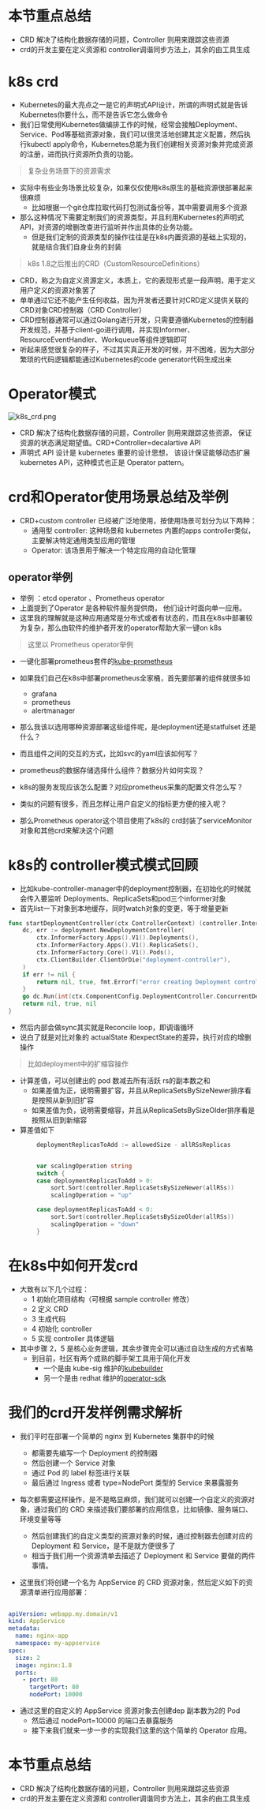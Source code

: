 # 本节重点总结

- CRD 解决了结构化数据存储的问题，Controller 则用来跟踪这些资源
- crd的开发主要在定义资源和 controller调谐同步方法上，其余的由工具生成

# k8s crd

- Kubernetes的最大亮点之一是它的声明式API设计，所谓的声明式就是告诉Kubernetes你要什么，而不是告诉它怎么做命令
- 我们日常使用Kubernetes做编排工作的时候，经常会接触Deployment、Service、Pod等基础资源对象，我们可以很灵活地创建其定义配置，然后执行kubectl apply命令，Kubernetes总能为我们创建相关资源对象并完成资源的注册，进而执行资源所负责的功能。

> 复杂业务场景下的资源需求

- 实际中有些业务场景比较复杂，如果仅仅使用k8s原生的基础资源很部署起来很麻烦
  - 比如根据一个git仓库拉取代码打包测试备份等，其中需要调用多个资源
- 那么这种情况下需要定制我们的资源类型，并且利用Kubernetes的声明式API，对资源的增删改查进行监听并作出具体的业务功能。
  - 但是我们定制的资源类型的操作往往是在k8s内置资源的基础上实现的，就是结合我们自身业务的封装

> k8s 1.8之后推出的CRD（CustomResourceDefinitions）

- CRD，称之为自定义资源定义，本质上，它的表现形式是一段声明，用于定义用户定义的资源对象罢了
- 单单通过它还不能产生任何收益，因为开发者还要针对CRD定义提供关联的CRD对象CRD控制器（CRD Controller）
- CRD控制器通常可以通过Golang进行开发，只需要遵循Kubernetes的控制器开发规范，并基于client-go进行调用，并实现Informer、ResourceEventHandler、Workqueue等组件逻辑即可
- 听起来感觉很复杂的样子，不过其实真正开发的时候，并不困难，因为大部分繁琐的代码逻辑都能通过Kubernetes的code generator代码生成出来

# Operator模式

![k8s_crd.png](https://fynotefile.oss-cn-zhangjiakou.aliyuncs.com/fynote/908/1636786410000/64977d7242c14541bdf2d952beacd230.png)

- CRD 解决了结构化数据存储的问题，Controller 则用来跟踪这些资源， 保证资源的状态满足期望值。CRD+Controller=decalartive API
- 声明式 API 设计是 kubernetes 重要的设计思想， 该设计保证能够动态扩展 kubernetes API，这种模式也正是 Operator pattern。

# crd和Operator使用场景总结及举例

- CRD+custom controller 已经被广泛地使用，按使用场景可划分为以下两种：
  - 通用型 controller: 这种场景和 kubernetes 内置的apps controller类似，主要解决特定通用类型应用的管理
  - Operator: 该场景用于解决一个特定应用的自动化管理

## operator举例

- 举例 ：etcd operator 、Prometheus operator
- 上面提到了Operator 是各种软件服务提供商， 他们设计时面向单一应用。
- 这里我的理解就是这种应用通常是分布式或者有状态的，而且在k8s中部署较为复杂，那么由软件的维护者开发的operator帮助大家一键on k8s

> 这里以 Prometheus operator举例

- 一键化部署prometheus套件的[kube-prometheus](https://github.com/prometheus-operator/kube-prometheus)
- 如果我们自己在k8s中部署prometheus全家桶，首先要部署的组件就很多如

  - grafana
  - prometheus
  - alertmanager
- 那么我该以选用哪种资源部署这些组件呢，是deployment还是statfulset 还是什么？
- 而且组件之间的交互的方式，比如svc的yaml应该如何写？
- prometheus的数据存储选择什么组件？数据分片如何实现？
- k8s的服务发现应该怎么配置？对应prometheus采集的配置文件怎么写？
- 类似的问题有很多，而且怎样让用户自定义的指标更方便的接入呢？
- 那么Prometheus operator这个项目使用了k8s的 crd封装了serviceMonitor对象和其他crd来解决这个问题

# k8s的 controller模式模式回顾

- 比如kube-controller-manager中的deployment控制器，在初始化的时候就会传入要监听 Deployments、ReplicaSets和pod三个informer对象
- 首先list一下对象到本地缓存，同时watch对象的变更，等于增量更新

```go
func startDeploymentController(ctx ControllerContext) (controller.Interface, bool, error) {
	dc, err := deployment.NewDeploymentController(
		ctx.InformerFactory.Apps().V1().Deployments(),
		ctx.InformerFactory.Apps().V1().ReplicaSets(),
		ctx.InformerFactory.Core().V1().Pods(),
		ctx.ClientBuilder.ClientOrDie("deployment-controller"),
	)
	if err != nil {
		return nil, true, fmt.Errorf("error creating Deployment controller: %v", err)
	}
	go dc.Run(int(ctx.ComponentConfig.DeploymentController.ConcurrentDeploymentSyncs), ctx.Stop)
	return nil, true, nil
}

```

- 然后内部会做sync其实就是Reconcile loop，即调谐循环
- 说白了就是对比对象的 actualState 和expectState的差异，执行对应的增删操作

> 比如deployment中的扩缩容操作

- 计算差值，可以创建出的 pod 数减去所有活跃 rs的副本数之和
  - 如果差值为正，说明需要扩容，并且从ReplicaSetsBySizeNewer排序看是按照从新到旧扩容
  - 如果差值为负，说明需要缩容，并且从ReplicaSetsBySizeOlder排序看是按照从旧到新缩容
- 算差值如下

```go
		deploymentReplicasToAdd := allowedSize - allRSsReplicas


		var scalingOperation string
		switch {
		case deploymentReplicasToAdd > 0:
			sort.Sort(controller.ReplicaSetsBySizeNewer(allRSs))
			scalingOperation = "up"

		case deploymentReplicasToAdd < 0:
			sort.Sort(controller.ReplicaSetsBySizeOlder(allRSs))
			scalingOperation = "down"
		}
```

# 在k8s中如何开发crd

- 大致有以下几个过程：
  - 1 初始化项目结构（可根据 sample controller 修改）
  - 2 定义 CRD
  - 3 生成代码
  - 4 初始化 controller
  - 5 实现 controller 具体逻辑
- 其中步骤 2，5 是核心业务逻辑，其余步骤完全可以通过自动生成的方式省略
  - 到目前，社区有两个成熟的脚手架工具用于简化开发
    - 一个是由 kube-sig 维护的[kubebuilder](https://github.com/kubernetes-sigs/kubebuilder)
    - 另一个是由 redhat 维护的[operator-sdk](https://github.com/operator-framework/operator-sdk)

# 我们的crd开发样例需求解析

- 我们平时在部署一个简单的 nginx 到 Kubernetes 集群中的时候

  - 都需要先编写一个 Deployment 的控制器
  - 然后创建一个 Service 对象
  - 通过 Pod 的 label 标签进行关联
  - 最后通过 Ingress 或者 type=NodePort 类型的 Service 来暴露服务
- 每次都需要这样操作，是不是略显麻烦，我们就可以创建一个自定义的资源对象，通过我们的 CRD 来描述我们要部署的应用信息，比如镜像、服务端口、环境变量等等

  - 然后创建我们的自定义类型的资源对象的时候，通过控制器去创建对应的 Deployment 和 Service，是不是就方便很多了
  - 相当于我们用一个资源清单去描述了 Deployment 和 Service 要做的两件事情。
- 这里我们将创建一个名为 AppService 的 CRD 资源对象，然后定义如下的资源清单进行应用部署：

```yaml

apiVersion: webapp.my.domain/v1
kind: AppService
metadata:
  name: nginx-app
  namespace: my-appservice
spec:
  size: 2
  image: nginx:1.8
  ports:
    - port: 80
      targetPort: 80
      nodePort: 10000
```

- 通过这里的自定义的 AppService 资源对象去创建dep 副本数为2的 Pod
  - 然后通过 nodePort=10000 的端口去暴露服务
  - 接下来我们就来一步一步的实现我们这里的这个简单的 Operator 应用。

# 本节重点总结

- CRD 解决了结构化数据存储的问题，Controller 则用来跟踪这些资源
- crd的开发主要在定义资源和 controller调谐同步方法上，其余的由工具生成